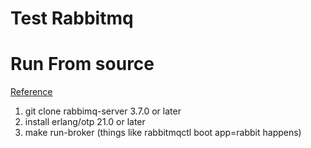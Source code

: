 # Test Rabbitmq
# Run From source
[Reference](http://www.rabbitmq.com/build-server.html)
1. git clone rabbimq-server 3.7.0 or later
2. install erlang/otp 21.0 or later
3. make run-broker (things like rabbitmqctl boot app=rabbit happens)
